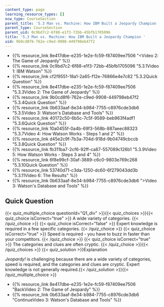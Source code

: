 ```yaml
---
content_type: page
learning_resource_types: []
ocw_type: CourseSection
parent_title: '5.3 Man vs. Machine: How IBM Built a Jeopardy Champion '
parent_type: CourseSection
parent_uid: 0c9bd7c2-6f88-e1f3-72bb-45bfb1705096
title: '5.3 Man vs. Machine: How IBM Built a Jeopardy Champion '
uid: 9b0cd8f6-762e-c9ed-9908-449798eb47f2
---
```


*   {{% resource_link 8e417dbe-e235-1e2e-fc59-f87409ee7506 "\<Video 2: The Game of Jeopardy" %}}
*   {{% resource_link 0c9bd7c2-6f88-e1f3-72bb-45bfb1705096 "5.3.1Video 1: IBM Watson" %}}
*   {{% resource_link cf2f9551-18a1-2a65-f12e-76866e4e7c82 "5.3.2Quick Question" %}}
*   {{% resource_link 8e417dbe-e235-1e2e-fc59-f87409ee7506 "5.3.3Video 2: The Game of Jeopardy" %}}
*   {{% resource_link 9b0cd8f6-762e-c9ed-9908-449798eb47f2 "5.3.4Quick Question" %}}
*   {{% resource_link 0b633aaf-8e34-b984-7755-c8976cde3db6 "5.3.5Video 3: Watson's Database and Tools" %}}
*   {{% resource_link 40172c50-6b5c-7c5f-9589-beb963f4adf1 "5.3.6Quick Question" %}}
*   {{% resource_link 10a0455f-0a4b-69f3-568b-887aeec88323 "5.3.7Video 4: How Watson Works - Steps 1 and 2" %}}
*   {{% resource_link d45e2c9f-7b3a-704d-918d-9b04749cbccb "5.3.8Quick Question" %}}
*   {{% resource_link fb311ba7-2cf6-92ff-ca87-557089c126b1 "5.3.9Video 5: How Watson Works - Steps 3 and 4" %}}
*   {{% resource_link 6f8e99cf-30af-3889-c6c0-9803e769c268 "5.3.10Quick Question" %}}
*   {{% resource_link 53740d71-c3da-1250-dc60-6f279043dd3b "5.3.11Video 6: The Results" %}}
*   {{% resource_link 0b633aaf-8e34-b984-7755-c8976cde3db6 "\>Video 3: Watson's Database and Tools" %}}

Quick Question
--------------

{{< quiz_multiple_choice questionId="Q1_div" >}}{{< quiz_choices >}}{{< quiz_choice isCorrect="true" >}}&nbsp;A wide variety of categories.&nbsp;{{< /quiz_choice >}}
{{< quiz_choice isCorrect="false" >}}&nbsp;Expert knowledge is required in a few specific categories.&nbsp;{{< /quiz_choice >}}
{{< quiz_choice isCorrect="true" >}}&nbsp;Speed is required - you have to buzz in faster than your competitors.&nbsp;{{< /quiz_choice >}}
{{< quiz_choice isCorrect="true" >}}&nbsp;The categories and clues are often cryptic.&nbsp;{{< /quiz_choice >}}{{< /quiz_choices >}}
{{< quiz_solution >}}Explanation

_Jeopardy!_ is challenging because there are a wide variety of categories, speed is required, and the categories and clues are cryptic. Expert knowledge is not generally required.{{< /quiz_solution >}}{{< /quiz_multiple_choice >}}

*   {{% resource_link 8e417dbe-e235-1e2e-fc59-f87409ee7506 "BackVideo 2: The Game of Jeopardy" %}}
*   {{% resource_link 0b633aaf-8e34-b984-7755-c8976cde3db6 "ContinueVideo 3: Watson's Database and Tools" %}}